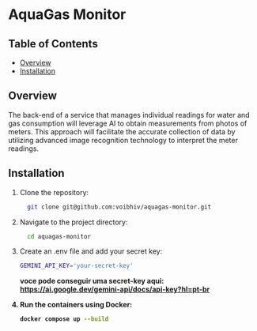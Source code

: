 # AquaGas Monitor

## Table of Contents

- [Overview](#overview)
- [Installation](#installation)

## Overview

The back-end of a service that manages individual readings for water and gas consumption will leverage AI to obtain measurements from photos of meters. This approach will facilitate the accurate collection of data by utilizing advanced image recognition technology to interpret the meter readings.

## Installation

1. Clone the repository:

   ```bash
     git clone git@github.com:voibhiv/aquagas-monitor.git
   ```

2. Navigate to the project directory:

   ```bash
     cd aquagas-monitor
   ```

3. Create an .env file and add your secret key:

   ```bash
   GEMINI_API_KEY='your-secret-key'
   ```

   <b>voce pode conseguir uma secret-key aqui:<b> https://ai.google.dev/gemini-api/docs/api-key?hl=pt-br

4. Run the containers using Docker:
   ```bash
   docker compose up --build
   ```
